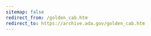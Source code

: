 ```yaml
---
sitemap: false 
redirect_from: /golden_cab.htm 
redirect_to: https://archive.ada.gov/golden_cab.htm 
---
```

